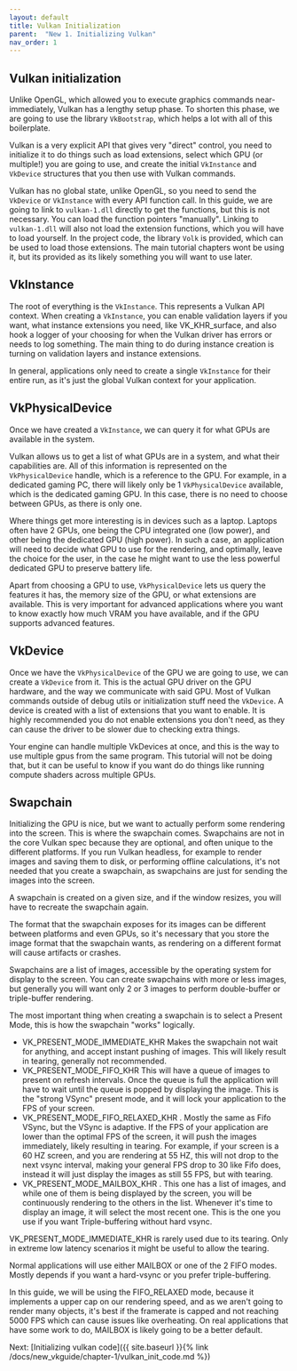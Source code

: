 ```yaml
---
layout: default
title: Vulkan Initialization
parent:  "New 1. Initializing Vulkan"
nav_order: 1
---
```



## Vulkan initialization
Unlike OpenGL, which allowed you to execute graphics commands near-immediately, Vulkan has a lengthy setup phase. To shorten this phase, we are going to use the library `VkBootstrap`, which helps a lot with all of this boilerplate.

Vulkan is a very explicit API that gives very "direct" control, you need to initialize it to do things such as load extensions, select which GPU (or multiple!) you are going to use, and create the initial `VkInstance` and `VkDevice` structures that you then use with Vulkan commands.

Vulkan has no global state, unlike OpenGL, so you need to send the `VkDevice` or `VkInstance` with every API function call. In this guide, we are going to link to `vulkan-1.dll` directly to get the functions, but this is not necessary. You can load the function pointers "manually". Linking to `vulkan-1.dll` will also not load the extension functions, which you will have to load yourself. In the project code, the library `Volk` is provided, which can be used to load those extensions. The main tutorial chapters wont be using it, but its provided as its likely something you will want to use later.

## VkInstance
The root of everything is the `VkInstance`. This represents a Vulkan API context. When creating a `VkInstance`, you can enable validation layers if you want, what instance extensions you need, like VK_KHR_surface, and also hook a logger of your choosing for when the Vulkan driver has errors or needs to log something. The main thing to do during instance creation is turning on validation layers and instance extensions.

In general, applications only need to create a single `VkInstance` for their entire run, as it's just the global Vulkan context for your application.

## VkPhysicalDevice
Once we have created a `VkInstance`, we can query it for what GPUs are available in the system. 

Vulkan allows us to get a list of what GPUs are in a system, and what their capabilities are. All of this information is represented on the `VkPhysicalDevice` handle, which is a reference to the GPU. For example, in a dedicated gaming PC, there will likely only be 1 `VkPhysicalDevice` available, which is the dedicated gaming GPU. In this case, there is no need to choose between GPUs, as there is only one. 

Where things get more interesting is in devices such as a laptop. Laptops often have 2 GPUs, one being the CPU integrated one (low power), and other being the dedicated GPU (high power). In such a case, an application will need to decide what GPU to use for the rendering, and optimally, leave the choice for the user, in the case he might want to use the less powerful dedicated GPU to preserve battery life.

Apart from choosing a GPU to use, `VkPhysicalDevice` lets us query the features it has, the memory size of the GPU, or what extensions are available. This is very important for advanced applications where you want to know exactly how much VRAM you have available, and if the GPU supports advanced features. 

## VkDevice
Once we have the `VkPhysicalDevice` of the GPU we are going to use, we can create a `VkDevice` from it. This is the actual GPU driver on the GPU hardware, and the way we communicate with said GPU.
Most of Vulkan commands outside of debug utils or initialization stuff need the `VkDevice`. A device is created with a list of extensions that you want to enable. It is highly recommended you do not enable extensions you don't need, as they can cause the driver to be slower due to checking extra things. 

Your engine can handle multiple VkDevices at once, and this is the way to use multiple gpus from the same program. This tutorial will not be doing that, but it can be useful to know if you want do do things like running compute shaders across multiple GPUs.

## Swapchain
Initializing the GPU is nice, but we want to actually perform some rendering into the screen. This is where the swapchain comes.
Swapchains are not in the core Vulkan spec because they are optional, and often unique to the different platforms. If you run Vulkan headless, for example to render images and saving them to disk, or performing offline calculations, it's not needed that you create a swapchain, as swapchains are just for sending the images into the screen.

A swapchain is created on a given size, and if the window resizes, you will have to recreate the swapchain again. 

The format that the swapchain exposes for its images can be different between platforms and even GPUs, so it's necessary that you store the image format that the swapchain wants, as rendering on a different format will cause artifacts or crashes.

Swapchains are a list of images, accessible by the operating system for display to the screen. You can create swapchains with more or less images, but generally you will want only 2 or 3 images to perform double-buffer or triple-buffer rendering.

The most important thing when creating a swapchain is to select a Present Mode, this is how the swapchain "works" logically.

- VK_PRESENT_MODE_IMMEDIATE_KHR Makes the swapchain not wait for anything, and accept instant pushing of images. This will likely result in tearing, generally not recommended.
- VK_PRESENT_MODE_FIFO_KHR This will have a queue of images to present on refresh intervals. Once the queue is full the application will have to wait until the queue is popped by displaying the image. This is the "strong VSync" present mode, and it will lock your application to the FPS of your screen.
- VK_PRESENT_MODE_FIFO_RELAXED_KHR . Mostly the same as Fifo VSync, but the VSync is adaptive. If the FPS of your application are lower than the optimal FPS of the screen, it will push the images immediately, likely resulting in tearing. For example, if your screen is a 60 HZ screen, and you are rendering at 55 HZ, this will not drop to the next vsync interval, making your general FPS drop to 30 like Fifo does, instead it will just display the images as still 55 FPS, but with tearing.
- VK_PRESENT_MODE_MAILBOX_KHR . This one has a list of images, and while one of them is being displayed by the screen, you will be continuously rendering to the others in the list. Whenever it's time to display an image, it will select the most recent one. This is the one you use if you want Triple-buffering without hard vsync.

VK_PRESENT_MODE_IMMEDIATE_KHR is rarely used due to its tearing. Only in extreme low latency scenarios it might be useful to allow the tearing.

Normal applications will use either MAILBOX or one of the 2 FIFO modes. Mostly depends if you want a hard-vsync or you prefer triple-buffering.

In this guide, we will be using the FIFO_RELAXED mode, because it implements a upper cap on our rendering speed, and as we aren't going to render many objects, it's best if the framerate is capped and not reaching 5000 FPS which can cause issues like overheating. On real applications that have some work to do, MAILBOX is likely going to be a better default.


Next: [Initializing vulkan code]({{ site.baseurl }}{% link /docs/new_vkguide/chapter-1/vulkan_init_code.md %})


